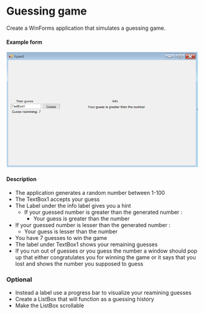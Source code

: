 # Guessing game
Create a WinForms application that simulates a guessing game.

#### Example form

![Example](../assets/guessing-game.png)

#### Description

- The application generates a random number between 1-100
- The TextBox1 accepts your guess
- The Label under the info label gives you a hint
  - If your guessed number is greater than the generated number :
    - Your guess is greater than the number
 -  If your guessed number is lesser than the generated number :
    - Your guess is lesser than the number
- You have 7 guesses to win the game
- The label under TextBox1 shows your remaining guesses
- If you run out of guesses or you guess the number a window should pop up that either congratulates you for winning the game or it says that you lost and shows the number you supposed to guess

### Optional

- Instead a label use a progress bar to visualize your reamining guesses
- Create a ListBox that will function as a guessing history
- Make the ListBox scrollable 